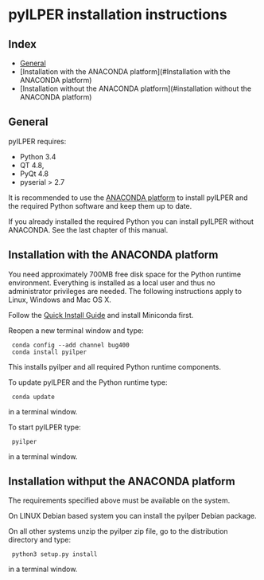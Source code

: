 ﻿pyILPER installation instructions
=================================

Index
-----

* [General](#general)
* [Installation with the ANACONDA platform](#Installation with the ANACONDA platform)
* [Installation without the ANACONDA platform](#installation without the ANACONDA platform)

General
-------

pyILPER requires:

* Python 3.4 
* QT 4.8, 
* PyQt 4.8 
* pyserial > 2.7 

It is recommended to use the [ANACONDA platform](https://www.continuum.io) 
to install pyILPER and the required Python software and keep them up to date.

If you already installed the required Python you can install pyILPER without
ANACONDA. See the last chapter of this manual.

Installation with the ANACONDA platform
---------------------------------------

You need approximately 700MB free disk space for the Python runtime environment.
Everything is installed as a local user and thus no administrator privileges are
needed. The following instructions apply to Linux, Windows and Mac OS X.

Follow the [Quick Install Guide](http://http://conda.pydata.org/docs/install/quick.html)
and install Miniconda first.

Reopen a new terminal window and type:

     conda config --add channel bug400
     conda install pyilper

This installs pyilper and all required Python runtime components. 

To update pyILPER and the Python runtime type:

     conda update

in a terminal window.

To start pyILPER type:

     pyilper

in a terminal window.

Installation withput the ANACONDA platform
------------------------------------------

The requirements specified above must be available on the system.

On LINUX Debian based system you can install the pyilper Debian package.

On all other systems unzip the pyilper zip file, go to the distribution
directory and type:

     python3 setup.py install

in a terminal window.
